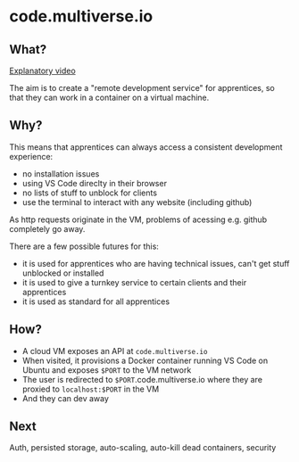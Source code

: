 # code.multiverse.io

## What?

[Explanatory video](https://www.loom.com/share/6e1d622752f14035b20721c612037526)

The aim is to create a "remote development service" for apprentices, so that they can work in a container on a virtual machine.

## Why?

This means that apprentices can always access a consistent development experience:
 - no installation issues
 - using VS Code direclty in their browser
 - no lists of stuff to unblock for clients
 - use the terminal to interact with any website (including github)

As http requests originate in the VM, problems of acessing e.g. github completely go away.

There are a few possible futures for this:

 - it is used for apprentices who are having technical issues, can't get stuff unblocked or installed
 - it is used to give a turnkey service to certain clients and their apprentices
 - it is used as standard for all apprentices

## How?

 - A cloud VM exposes an API at `code.multiverse.io`
 - When visited, it provisions a Docker container running VS Code on Ubuntu and exposes `$PORT` to the VM network
 - The user is redirected to `$PORT`.code.multiverse.io where they are proxied to `localhost:$PORT` in the VM
 - And they can dev away

## Next

Auth, persisted storage, auto-scaling, auto-kill dead containers, security
